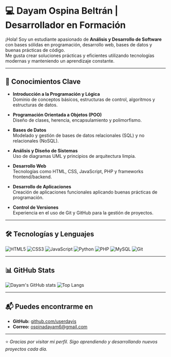 # 💻 Dayam Ospina Beltrán | Desarrollador en Formación

¡Hola! Soy un estudiante apasionado de **Análisis y Desarrollo de Software** con bases sólidas en programación, desarrollo web, bases de datos y buenas prácticas de código.  
Me gusta crear soluciones prácticas y eficientes utilizando tecnologías modernas y manteniendo un aprendizaje constante.

---

## 🧠 Conocimientos Clave

- **Introducción a la Programación y Lógica**  
  Dominio de conceptos básicos, estructuras de control, algoritmos y estructuras de datos.

- **Programación Orientada a Objetos (POO)**  
  Diseño de clases, herencia, encapsulamiento y polimorfismo.

- **Bases de Datos**  
  Modelado y gestión de bases de datos relacionales (SQL) y no relacionales (NoSQL).

- **Análisis y Diseño de Sistemas**  
  Uso de diagramas UML y principios de arquitectura limpia.

- **Desarrollo Web**  
  Tecnologías como HTML, CSS, JavaScript, PHP y frameworks frontend/backend.

- **Desarrollo de Aplicaciones**  
  Creación de aplicaciones funcionales aplicando buenas prácticas de programación.

- **Control de Versiones**  
  Experiencia en el uso de Git y GitHub para la gestión de proyectos.

---

## 🛠 Tecnologías y Lenguajes

![HTML5](https://img.shields.io/badge/HTML5-E34F26?style=for-the-badge&logo=html5&logoColor=white)
![CSS3](https://img.shields.io/badge/CSS3-1572B6?style=for-the-badge&logo=css3&logoColor=white)
![JavaScript](https://img.shields.io/badge/JavaScript-F7DF1E?style=for-the-badge&logo=javascript&logoColor=black)
![Python](https://img.shields.io/badge/Python-3776AB?style=for-the-badge&logo=python&logoColor=white)
![PHP](https://img.shields.io/badge/PHP-777BB4?style=for-the-badge&logo=php&logoColor=white)
![MySQL](https://img.shields.io/badge/MySQL-005C84?style=for-the-badge&logo=mysql&logoColor=white)
![Git](https://img.shields.io/badge/Git-F05032?style=for-the-badge&logo=git&logoColor=white)

---

## 📊 GitHub Stats
![Dayam's GitHub stats](https://github-readme-stats.vercel.app/api?username=userdayis&show_icons=true&theme=tokyonight)
![Top Langs](https://github-readme-stats.vercel.app/api/top-langs/?username=userdayis&layout=compact&theme=tokyonight)

---

## 📬 Puedes encontrarme en
- **GitHub:** [github.com/userdayis](https://github.com/userdayis)  
- **Correo:** ospinadayam6@gmail.com  

---

⭐ *Gracias por visitar mi perfil. Sigo aprendiendo y desarrollando nuevos proyectos cada día.*
  
